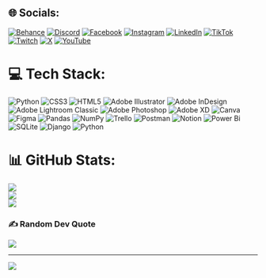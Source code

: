 
## 🌐 Socials:
[![Behance](https://img.shields.io/badge/Behance-1769ff?logo=behance&logoColor=white)](https://behance.net/CabralOficial) [![Discord](https://img.shields.io/badge/Discord-%237289DA.svg?logo=discord&logoColor=white)](https://discord.gg/thecabrall) [![Facebook](https://img.shields.io/badge/Facebook-%231877F2.svg?logo=Facebook&logoColor=white)](https://facebook.com/cabrall) [![Instagram](https://img.shields.io/badge/Instagram-%23E4405F.svg?logo=Instagram&logoColor=white)](https://instagram.com/thecabrall) [![LinkedIn](https://img.shields.io/badge/LinkedIn-%230077B5.svg?logo=linkedin&logoColor=white)](https://linkedin.com/in/lucascabrall) [![TikTok](https://img.shields.io/badge/TikTok-%23000000.svg?logo=TikTok&logoColor=white)](https://tiktok.com/@thecabrall) [![Twitch](https://img.shields.io/badge/Twitch-%239146FF.svg?logo=Twitch&logoColor=white)](https://twitch.tv/thecabrall) [![X](https://img.shields.io/badge/X-black.svg?logo=X&logoColor=white)](https://x.com/cabrall_ofc) [![YouTube](https://img.shields.io/badge/YouTube-%23FF0000.svg?logo=YouTube&logoColor=white)](https://youtube.com/@apenascabrall) 

# 💻 Tech Stack:
![Python](https://img.shields.io/badge/python-3670A0?style=for-the-badge&logo=python&logoColor=ffdd54) ![CSS3](https://img.shields.io/badge/css3-%231572B6.svg?style=for-the-badge&logo=css3&logoColor=white) ![HTML5](https://img.shields.io/badge/html5-%23E34F26.svg?style=for-the-badge&logo=html5&logoColor=white) ![Adobe Illustrator](https://img.shields.io/badge/adobe%20illustrator-%23FF9A00.svg?style=for-the-badge&logo=adobe%20illustrator&logoColor=white) ![Adobe InDesign](https://img.shields.io/badge/Adobe%20InDesign-49021F?style=for-the-badge&logo=adobeindesign&logoColor=FF3366) ![Adobe Lightroom Classic](https://img.shields.io/badge/Adobe%20Lightroom%20Classic-31A8FF.svg?style=for-the-badge&logo=Adobe%20Lightroom%20Classic&logoColor=white) ![Adobe Photoshop](https://img.shields.io/badge/adobe%20photoshop-%2331A8FF.svg?style=for-the-badge&logo=adobe%20photoshop&logoColor=white) ![Adobe XD](https://img.shields.io/badge/Adobe%20XD-470137?style=for-the-badge&logo=Adobe%20XD&logoColor=#FF61F6) ![Canva](https://img.shields.io/badge/Canva-%2300C4CC.svg?style=for-the-badge&logo=Canva&logoColor=white) ![Figma](https://img.shields.io/badge/figma-%23F24E1E.svg?style=for-the-badge&logo=figma&logoColor=white) ![Pandas](https://img.shields.io/badge/pandas-%23150458.svg?style=for-the-badge&logo=pandas&logoColor=white) ![NumPy](https://img.shields.io/badge/numpy-%23013243.svg?style=for-the-badge&logo=numpy&logoColor=white) ![Trello](https://img.shields.io/badge/Trello-%23026AA7.svg?style=for-the-badge&logo=Trello&logoColor=white) ![Postman](https://img.shields.io/badge/Postman-FF6C37?style=for-the-badge&logo=postman&logoColor=white) ![Notion](https://img.shields.io/badge/Notion-%23000000.svg?style=for-the-badge&logo=notion&logoColor=white) ![Power Bi](https://img.shields.io/badge/power_bi-F2C811?style=for-the-badge&logo=powerbi&logoColor=black) ![SQLite](https://img.shields.io/badge/sqlite-%2307405e.svg?style=for-the-badge&logo=sqlite&logoColor=white) ![Django](https://img.shields.io/badge/django-%23092E20.svg?style=for-the-badge&logo=django&logoColor=white) ![Python](https://img.shields.io/badge/python-3670A0?style=for-the-badge&logo=python&logoColor=ffdd54)
# 📊 GitHub Stats:
![](https://github-readme-stats.vercel.app/api?username=thecabrall&theme=radical&hide_border=false&include_all_commits=false&count_private=false)<br/>
![](https://github-readme-streak-stats.herokuapp.com/?user=thecabrall&theme=radical&hide_border=false)<br/>
![](https://github-readme-stats.vercel.app/api/top-langs/?username=thecabrall&theme=radical&hide_border=false&include_all_commits=false&count_private=false&layout=compact)

### ✍️ Random Dev Quote
![](https://quotes-github-readme.vercel.app/api?type=vetical&theme=radical)

---
[![](https://visitcount.itsvg.in/api?id=thecabrall&icon=5&color=1)](https://visitcount.itsvg.in)

<!-- Proudly created with GPRM ( https://gprm.itsvg.in ) -->

